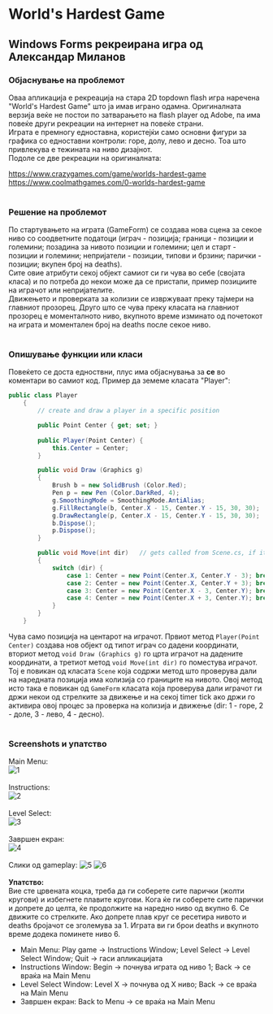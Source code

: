 # World's Hardest Game
## Windows Forms рекреирана игра од Александар Миланов
### Објаснување на проблемот
Оваа апликација е рекреација на стара 2D topdown flash игра наречена "World's Hardest Game" што ја имав играно одамна. Оригиналната верзија веќе не постои по затварањето на flash player од Adobe, па има повеќе други рекреации на интернет на повеќе страни.<br/>
Играта е премногу едноставна, користејќи само основни фигури за графика со едноставни контроли: горе, долу, лево и десно. Тоа што привлекува е тежината на ниво дизајнот.<br/>
Подоле се две рекреации на оригиналната:

https://www.crazygames.com/game/worlds-hardest-game<br/>
https://www.coolmathgames.com/0-worlds-hardest-game
<br/>
<br/>

### Решение на проблемот
По стартувањето на играта (GameForm) се создава нова сцена за секое ниво со соодветните податоци (играч - позиција; граници - позиции и големини; позадина за нивото позиции и големини; цел и старт - позиции и големини; непријатели - позиции, типови и брзини; парички - позиции; вкупен број на deaths).<br/>
Сите овие атрибути секој објект самиот си ги чува во себе (својата класа) и по потреба до некои може да се пристапи, пример позициите на играчот или непријателите.<br/>
Движењето и проверката за колизии се извржуваат преку тајмери на главниот прозорец. Друго што се чува преку класата на главниот прозорец е моменталното ниво, вкупното време изминато од почетокот на играта и моментален број на deaths после секое ниво.
<br/>
<br/>

### Опишување функции или класи
Повеќето се доста едноствни, плус има објаснувања за **се** во коментари во самиот код.
Пример да земеме класата "Player":
```c#
public class Player
    {
        // create and draw a player in a specific position

        public Point Center { get; set; }
        
        public Player(Point Center) { 
            this.Center = Center;
        }

        public void Draw (Graphics g)
        {
            Brush b = new SolidBrush (Color.Red);
            Pen p = new Pen (Color.DarkRed, 4);
            g.SmoothingMode = SmoothingMode.AntiAlias;
            g.FillRectangle(b, Center.X - 15, Center.Y - 15, 30, 30);
            g.DrawRectangle(p, Center.X - 15, Center.Y - 15, 30, 30);
            b.Dispose();
            p.Dispose();
        }

        public void Move(int dir)   // gets called from Scene.cs, if it's a legal move it updates the position
        {
            switch (dir) {
                case 1: Center = new Point(Center.X, Center.Y - 3); break;
                case 2: Center = new Point(Center.X, Center.Y + 3); break;
                case 3: Center = new Point(Center.X - 3, Center.Y); break;
                case 4: Center = new Point(Center.X + 3, Center.Y); break;
            }
        }
    }
```
Чува само позиција на центарот на играчот. Првиот метод ```Player(Point Center)``` создава нов објект од типот играч со дадени координати, вториот метод ```void Draw (Graphics g)``` го црта играчот на дадените координати, а третиот метод ```void Move(int dir)``` го поместува играчот. Тој е повикан од класата ```Scene``` која содржи метод што проверува дали на наредната позиција има колизија со границите на нивото. Овој метод исто така е повикан од ```GameForm``` класата која проверува дали играчот ги држи некои од стрелките за движење и на секоj timer tick ако држи го активира овој процес за проверка на колизија и движење (dir: 1 - горе, 2 - доле, 3 - лево, 4 - десно).
<br/>
<br/>

### Screenshots и упатство
Main Menu:                                                                              
![1](https://github.com/Alex9633/WorldsHardestGame/assets/120327803/60c4de62-e85c-4cc3-a428-ea72c7093682)
<br/>
<br/>Instructions:                                                                              
![2](https://github.com/Alex9633/WorldsHardestGame/assets/120327803/1ea871e3-ca60-4497-a417-555dc665738c)
<br/>
<br/>Level Select:                                                                              
![3](https://github.com/Alex9633/WorldsHardestGame/assets/120327803/3302145a-824d-48db-9948-5c0b3fc89e77)
<br/>
<br/>Завршен екран:                                                                              
![4](https://github.com/Alex9633/WorldsHardestGame/assets/120327803/fb9e9cca-e38b-4edf-ada4-e469055c3d66)
<br/>
<br/>Слики од gameplay:
![5](https://github.com/Alex9633/WorldsHardestGame/assets/120327803/1fb2b7fb-11cb-4204-85f3-3da3da00d38f)
![6](https://github.com/Alex9633/WorldsHardestGame/assets/120327803/0786164c-9393-4e83-b3e6-2aa033704df0)
<br/>
<br/>**Упатство:**<br/>
Вие сте црвената коцка, треба да ги соберете сите парички (жолти кругови) и избегнете плавите кругови. Кога ќе ги соберете сите парички и допрете до целта, ќе продолжите на наредно ниво од вкупно 6. Се движите со стрелките. Ако допрете плав круг се ресетира нивото и deaths бројачот се зголемува за 1. Играта ви ги брои deaths и вкупното време додека поминете ниво 6.
<ul>
  <li>Main Menu: Play game -> Instructions Window;  Level Select -> Level Select Window;  Quit -> гаси апликацијата</li>
  <li>Instructions Window: Begin -> почнува играта од ниво 1;  Back -> се враќа на Main Menu</li>
  <li>Level Select Window: Level X -> почнува од X ниво;  Back -> се враќа на Main Menu</li>
  <li>Завршен екран: Back to Menu -> се враќа на Main Menu</li>
</ul>

